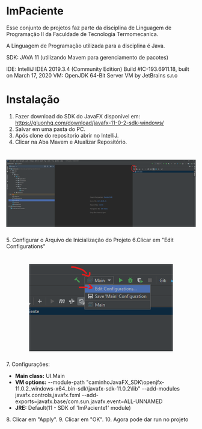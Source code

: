 # ImPaciente
Esse conjunto de projetos faz parte da disciplina de Linguagem de Programação II da Faculdade de Tecnologia Termomecanica.

A Linguagem de Programação utilizada para a disciplina é Java.

SDK: JAVA 11 (utilizando Mavem para gerenciamento de pacotes)

IDE: 
IntelliJ IDEA 2019.3.4 (Community Edition)
Build #IC-193.6911.18, built on March 17, 2020
VM: OpenJDK 64-Bit Server VM by JetBrains s.r.o

# Instalação
1. Fazer download do SDK do JavaFX disponível em: https://gluonhq.com/download/javafx-11-0-2-sdk-windows/
2. Salvar em uma pasta do PC.
3. Após clone do repositorio abrir no IntelliJ.
4. Clicar na Aba Mavem e Atualizar Repositório.
<h1 align="center">
    <img alt="Capa" title="#Capa" src="https://github.com/lhmrodrigues/ImPaciente/blob/master/Anota%C3%A7%C3%A3o%202020-06-27%20170735.png" />
</h1>
5. Configurar o Arquivo de Inicialização do Projeto
6.Clicar em "Edit Configurations"
<h1 align="center">
    <img alt="Capa" title="#Capa" src="https://github.com/lhmrodrigues/ImPaciente/blob/master/Anota%C3%A7%C3%A3o%202020-06-27%20171227.png" />
</h1>
7. Configurações:
<ul>
  <li><b>Main class:</b> UI.Main </li>
  <li><b>VM options:</b> --module-path "caminhoJavaFX_SDK\openjfx-11.0.2_windows-x64_bin-sdk\javafx-sdk-11.0.2\lib" --add-modules javafx.controls,javafx.fxml --add-exports=javafx.base/com.sun.javafx.event=ALL-UNNAMED 
 </li>
  <li><b>JRE:</b> Default(11 - SDK of 'ImPaciente1' module)</li>
</ul>
8. Clicar em "Apply".
9. Clicar em "OK".
10. Agora pode dar run no projeto

